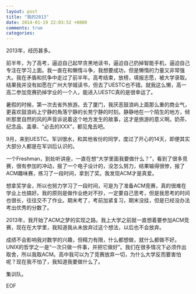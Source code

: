 ```yaml
---
layout: post
title: "我的2013"
date: 2014-01-19 22:03:52 +0800
comments: true
categories: 
---
```


2013年，经历甚多。

前半年，为了高考，逼迫自己起早贪黑地读书，逼迫自己扔掉智能手机，逼迫自己专注在学习上面。我一直在和懒惰斗争，我想要成功，但是懒惰的力量又非常强大。我在矛盾和抗争中走过了前半年。高考结束，放榜，填报志愿，被大学录取。结果我并没有如愿在广州大学城读书，但去了UESTC也不错。就我这么懒，高一高二参加竞赛扔掉学业的一个人，能进入UESTC真的是很幸运了。

暑假的时候，第一次去省外旅游。去了厦门，我厌恶鼓浪屿上面那么重的商业气，更喜欢鼓浪屿上宁静的角落宁静的长凳宁静的时刻。静静地在一个陌生的地方，倾听那里自然的风的声音诉说着这个地方发生的故事，这才是旅游的意义啊。奶茶、纪念品、盖章、“必去的XXX”，都见鬼去吧。

9月，来到UESTC。军训很水，和其他省份的同学，度过了开心的14天，即便其实大部分人都是在军训后认识的。

一个Freshman，到处听讲座，一直在想“大学里面我要做什么？”，看到了很多竞赛，很有参加的冲动，报了一个电子设计的，没怎么努力，结果输得很惨，报了ACM趣味赛，练习了一段时间，拿到了奖。我发现ACM才是真爱。

想拿奖学金，所以也努力学习了一段时间，可是为了准备ACM竞赛，真的很难在学业上也搞好。我的原则是做作业绝对不抄，一定要自己思考，但是我思考的时间也很长，往往交不了作业。期末考了，考前加紧复习，期末没挂，但是已经没办法考出优秀的分数了。

2013年，我开始了ACM之梦的实现之路。我上大学之前就一直想着要参加ACM竞赛，现在在大学里，我知道我从未放弃过这个想法，以后也不会放弃。

成绩不会影响我对数学的兴趣，但精力有限，什么都想做，就什么都做不好。UNIX的哲学之一是“一次只做一件事，并把它做好”。我们在很多情况下必须作出取舍，所以我取ACM。高中我可以为了竞赛放弃一切，为什么大学反而要害怕呢？现在我不怕了，我知道我要做什么了。

集训队。

EOF